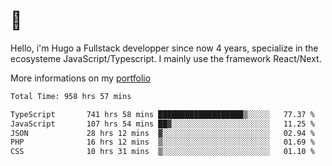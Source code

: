 # 👋 

Hello, i'm Hugo a Fullstack developper since now 4 years, specialize in the ecosysteme JavaScript/Typescript. I mainly use the framework React/Next.

More informations on my [portfolio](https://hcampos.fr)

<!--START_SECTION:waka-->

```txt
Total Time: 958 hrs 57 mins

TypeScript       741 hrs 58 mins ███████████████████▒░░░░░   77.37 %
JavaScript       107 hrs 54 mins ██▓░░░░░░░░░░░░░░░░░░░░░░   11.25 %
JSON             28 hrs 12 mins  ▓░░░░░░░░░░░░░░░░░░░░░░░░   02.94 %
PHP              16 hrs 12 mins  ▒░░░░░░░░░░░░░░░░░░░░░░░░   01.69 %
CSS              10 hrs 31 mins  ▒░░░░░░░░░░░░░░░░░░░░░░░░   01.10 %
```

<!--END_SECTION:waka-->
